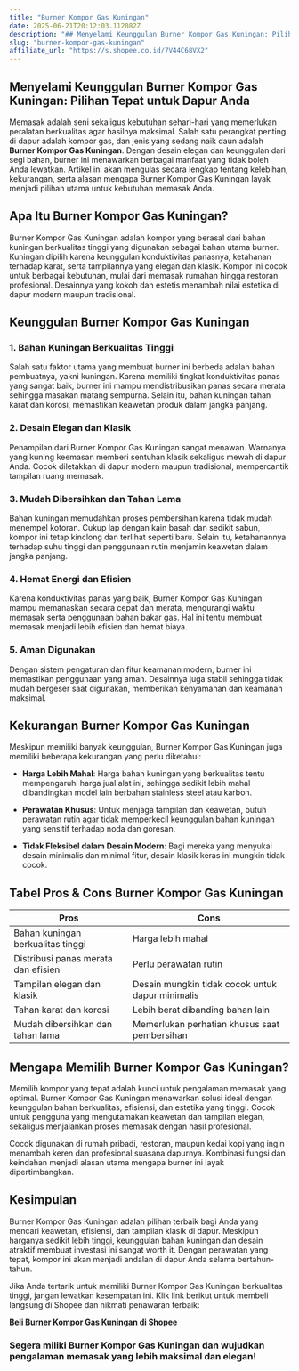```yaml
---
title: "Burner Kompor Gas Kuningan"
date: 2025-06-21T20:12:03.112082Z
description: "## Menyelami Keunggulan Burner Kompor Gas Kuningan: Pilihan Tepat untuk Dapur Anda..."
slug: "burner-kompor-gas-kuningan"
affiliate_url: "https://s.shopee.co.id/7V44C68VX2"
---
```

## Menyelami Keunggulan Burner Kompor Gas Kuningan: Pilihan Tepat untuk Dapur Anda

Memasak adalah seni sekaligus kebutuhan sehari-hari yang memerlukan peralatan berkualitas agar hasilnya maksimal. Salah satu perangkat penting di dapur adalah kompor gas, dan jenis yang sedang naik daun adalah **Burner Kompor Gas Kuningan**. Dengan desain elegan dan keunggulan dari segi bahan, burner ini menawarkan berbagai manfaat yang tidak boleh Anda lewatkan. Artikel ini akan mengulas secara lengkap tentang kelebihan, kekurangan, serta alasan mengapa Burner Kompor Gas Kuningan layak menjadi pilihan utama untuk kebutuhan memasak Anda.

## Apa Itu Burner Kompor Gas Kuningan?

Burner Kompor Gas Kuningan adalah kompor yang berasal dari bahan kuningan berkualitas tinggi yang digunakan sebagai bahan utama burner. Kuningan dipilih karena keunggulan konduktivitas panasnya, ketahanan terhadap karat, serta tampilannya yang elegan dan klasik. Kompor ini cocok untuk berbagai kebutuhan, mulai dari memasak rumahan hingga restoran profesional. Desainnya yang kokoh dan estetis menambah nilai estetika di dapur modern maupun tradisional.

## Keunggulan Burner Kompor Gas Kuningan

### 1. Bahan Kuningan Berkualitas Tinggi

Salah satu faktor utama yang membuat burner ini berbeda adalah bahan pembuatnya, yakni kuningan. Karena memiliki tingkat konduktivitas panas yang sangat baik, burner ini mampu mendistribusikan panas secara merata sehingga masakan matang sempurna. Selain itu, bahan kuningan tahan karat dan korosi, memastikan keawetan produk dalam jangka panjang.

### 2. Desain Elegan dan Klasik

Penampilan dari Burner Kompor Gas Kuningan sangat menawan. Warnanya yang kuning keemasan memberi sentuhan klasik sekaligus mewah di dapur Anda. Cocok diletakkan di dapur modern maupun tradisional, mempercantik tampilan ruang memasak.

### 3. Mudah Dibersihkan dan Tahan Lama

Bahan kuningan memudahkan proses pembersihan karena tidak mudah menempel kotoran. Cukup lap dengan kain basah dan sedikit sabun, kompor ini tetap kinclong dan terlihat seperti baru. Selain itu, ketahanannya terhadap suhu tinggi dan penggunaan rutin menjamin keawetan dalam jangka panjang.

### 4. Hemat Energi dan Efisien

Karena konduktivitas panas yang baik, Burner Kompor Gas Kuningan mampu memanaskan secara cepat dan merata, mengurangi waktu memasak serta penggunaan bahan bakar gas. Hal ini tentu membuat memasak menjadi lebih efisien dan hemat biaya.

### 5. Aman Digunakan

Dengan sistem pengaturan dan fitur keamanan modern, burner ini memastikan penggunaan yang aman. Desainnya juga stabil sehingga tidak mudah bergeser saat digunakan, memberikan kenyamanan dan keamanan maksimal.

## Kekurangan Burner Kompor Gas Kuningan

Meskipun memiliki banyak keunggulan, Burner Kompor Gas Kuningan juga memiliki beberapa kekurangan yang perlu diketahui:

- **Harga Lebih Mahal**: Harga bahan kuningan yang berkualitas tentu mempengaruhi harga jual alat ini, sehingga sedikit lebih mahal dibandingkan model lain berbahan stainless steel atau karbon.

- **Perawatan Khusus**: Untuk menjaga tampilan dan keawetan, butuh perawatan rutin agar tidak memperkecil keunggulan bahan kuningan yang sensitif terhadap noda dan goresan.

- **Tidak Fleksibel dalam Desain Modern**: Bagi mereka yang menyukai desain minimalis dan minimal fitur, desain klasik keras ini mungkin tidak cocok.

## Tabel Pros & Cons Burner Kompor Gas Kuningan

| **Pros**                                     | **Cons**                                              |
|----------------------------------------------|--------------------------------------------------------|
| Bahan kuningan berkualitas tinggi          | Harga lebih mahal                                    |
| Distribusi panas merata dan efisien         | Perlu perawatan rutin                               |
| Tampilan elegan dan klasik                  | Desain mungkin tidak cocok untuk dapur minimalis   |
| Tahan karat dan korosi                     | Lebih berat dibanding bahan lain                     |
| Mudah dibersihkan dan tahan lama           | Memerlukan perhatian khusus saat pembersihan       |

## Mengapa Memilih Burner Kompor Gas Kuningan?

Memilih kompor yang tepat adalah kunci untuk pengalaman memasak yang optimal. Burner Kompor Gas Kuningan menawarkan solusi ideal dengan keunggulan bahan berkualitas, efisiensi, dan estetika yang tinggi. Cocok untuk pengguna yang mengutamakan keawetan dan tampilan elegan, sekaligus menjalankan proses memasak dengan hasil profesional.

Cocok digunakan di rumah pribadi, restoran, maupun kedai kopi yang ingin menambah keren dan profesional suasana dapurnya. Kombinasi fungsi dan keindahan menjadi alasan utama mengapa burner ini layak dipertimbangkan.

## Kesimpulan

Burner Kompor Gas Kuningan adalah pilihan terbaik bagi Anda yang mencari keawetan, efisiensi, dan tampilan klasik di dapur. Meskipun harganya sedikit lebih tinggi, keunggulan bahan kuningan dan desain atraktif membuat investasi ini sangat worth it. Dengan perawatan yang tepat, kompor ini akan menjadi andalan di dapur Anda selama bertahun-tahun.

Jika Anda tertarik untuk memiliki Burner Kompor Gas Kuningan berkualitas tinggi, jangan lewatkan kesempatan ini. Klik link berikut untuk membeli langsung di Shopee dan nikmati penawaran terbaik:  

[**Beli Burner Kompor Gas Kuningan di Shopee**](https://s.shopee.co.id/7V44C68VX2)  

### Segera miliki Burner Kompor Gas Kuningan dan wujudkan pengalaman memasak yang lebih maksimal dan elegan!